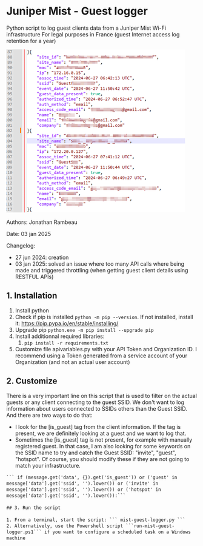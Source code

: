 # Juniper Mist - Guest logger

Python script to log guest clients data from a Juniper Mist Wi-Fi infrastructure
For legal purposes in France (guest Internet access log retention for a year)

![screenshot](mist-guest-logger-screenshot01.png)

Authors: Jonathan Rambeau

Date: 03 jan 2025

Changelog:
- 27 jun 2024: creation
- 03 jan 2025: solved an issue where too many API calls where being made and triggered throttling (when getting guest client details using RESTFUL APIs) 

## 1. Installation

1. Install python
2. Check if pip is installed ``` python -m pip --version ```. If not installed, install it: https://pip.pypa.io/en/stable/installing/
3. Upgrade pip ``` python.exe -m pip install --upgrade pip ```
4. Install additionnal required libraries:
    1. ```pip install -r requirements.txt```
5. Customize file apivariables.py with your API Token and Organization ID. I recommend using a Token generated from a service account of your Organization (and not an actual user account)

## 2. Customize

There is a very important line on this script that is used to filter on the actual guests or any client connecting to the guest SSID. We don't want to log information about users connected to SSIDs others than the Guest SSID. And there are two ways to do that:
- I look for the [is_guest] tag from the client information. If the tag is present, we are definitely looking at a guest and we want to log that.
- Sometimes the [is_guest] tag is not present, for example with manually registered guest. In that case, I am also looking for some keywords on the SSID name to try and catch the Guest SSID: "invite", "guest", "hotspot". Of course, you should modify these if they are not going to match your infrastructure.

``` Line 86
``` if (message.get('data', {}).get('is_guest')) or ('guest' in message['data'].get('ssid', '').lower()) or ('invite' in message['data'].get('ssid', '').lower()) or ('hotspot' in message['data'].get('ssid', '').lower()):```

## 3. Run the script

1. From a terminal, start the script: ``` mist-guest-logger.py ```
2. Alternatively, use the Powershell script ```run-mist-guest-logger.ps1``` if you want to configure a scheduled task on a Windows machine